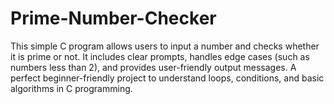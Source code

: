 # Prime-Number-Checker
This simple C program allows users to input a number and checks whether it is prime or not. It includes clear prompts, handles edge cases (such as numbers less than 2), and provides user-friendly output messages. A perfect beginner-friendly project to understand loops, conditions, and basic algorithms in C programming.

